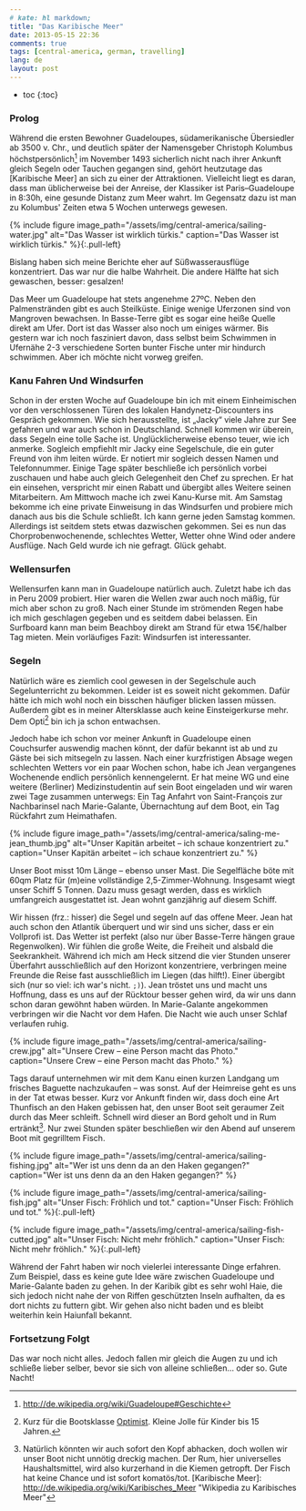 ```yaml
---
# kate: hl markdown;
title: "Das Karibische Meer"
date: 2013-05-15 22:36
comments: true
tags: [central-america, german, travelling]
lang: de
layout: post
---
```


* toc
{:toc}

### Prolog

Während die ersten Bewohner Guadeloupes, südamerikanische Übersiedler ab 3500
v. Chr., und deutlich später der Namensgeber Christoph Kolumbus höchstpersönlich[^1] im
November 1493 sicherlich nicht nach ihrer Ankunft gleich Segeln oder Tauchen gegangen sind,
gehört heutzutage das [Karibische Meer] an sich zu einer der Attraktionen.
Vielleicht liegt es daran, dass man üblicherweise bei der Anreise, der Klassiker
ist Paris–Guadeloupe in 8:30h, eine gesunde Distanz zum Meer wahrt. Im Gegensatz
dazu ist man zu Kolumbus' Zeiten etwa 5 Wochen unterwegs gewesen.

{% include figure image_path="/assets/img/central-america/sailing-water.jpg" alt="Das Wasser ist wirklich türkis." caption="Das Wasser ist wirklich türkis." %}{:.pull-left}

Bislang haben sich meine Berichte eher auf Süßwasserausflüge konzentriert. Das
war nur die halbe Wahrheit. Die andere Hälfte hat sich gewaschen, besser: gesalzen!

Das Meer um Guadeloupe hat stets angenehme 27ºC. Neben den Palmenstränden gibt
es auch Steilküste. Einige wenige Uferzonen sind von Mangroven bewachsen. In
Basse-Terre gibt es sogar eine heiße Quelle direkt am Ufer. Dort ist das Wasser
also noch um einiges wärmer. Bis gestern war ich noch fasziniert davon, dass
selbst beim Schwimmen in Ufernähe 2-3 verschiedene Sorten bunter Fische unter mir
hindurch schwimmen. Aber ich möchte nicht vorweg greifen.

<!-- more -->

### Kanu Fahren Und Windsurfen

Schon in der ersten Woche auf Guadeloupe bin ich mit einem Einheimischen vor den
verschlossenen Türen des lokalen Handynetz-Discounters ins Gespräch gekommen.
Wie sich herausstellte, ist „Jacky“ viele Jahre zur See gefahren und war auch schon
in Deutschland. Schnell kommen wir überein, dass Segeln eine tolle Sache ist.
Unglücklicherweise ebenso teuer, wie ich anmerke. Sogleich empfiehlt mir Jacky
eine Segelschule, die ein guter Freund von ihm leiten würde. Er notiert mir sogleich
dessen Namen und Telefonnummer. Einige Tage später beschließe ich persönlich
vorbei zuschauen und habe auch gleich Gelegenheit den Chef zu sprechen. Er hat ein
einsehen, verspricht mir einen Rabatt und übergibt alles Weitere seinen Mitarbeitern.
Am Mittwoch mache ich zwei Kanu-Kurse mit. Am Samstag bekomme ich eine private
Einweisung in das Windsurfen und probiere mich danach aus bis die Schule schließt.
Ich kann gerne jeden Samstag kommen. Allerdings ist seitdem stets etwas dazwischen
gekommen. Sei es nun das Chorprobenwochenende, schlechtes Wetter, Wetter ohne Wind
oder andere Ausflüge. Nach Geld wurde ich nie gefragt. Glück gehabt.

### Wellensurfen

Wellensurfen kann man in Guadeloupe natürlich auch. Zuletzt habe ich das in Peru
2009 probiert. Hier waren die Wellen zwar auch noch mäßig, für mich aber schon zu
groß. Nach einer Stunde im strömenden Regen habe ich mich geschlagen gegeben und
es seitdem dabei belassen. Ein Surfboard kann man beim Beachboy direkt am Strand
für etwa 15€/halber Tag mieten. Mein vorläufiges Fazit: Windsurfen ist interessanter.

### Segeln

Natürlich wäre es ziemlich cool gewesen in der Segelschule auch Segelunterricht
zu bekommen. Leider ist es soweit nicht gekommen. Dafür hätte ich mich wohl noch
ein bisschen häufiger blicken lassen müssen. Außerdem gibt es in meiner
Altersklasse auch keine Einsteigerkurse mehr. Dem Opti[^2] bin ich ja schon
entwachsen.

Jedoch habe ich schon vor meiner Ankunft in Guadeloupe einen Couchsurfer auswendig
machen könnt, der dafür bekannt ist ab und zu Gäste bei sich mitsegeln zu lassen.
Nach einer kurzfristigen Absage wegen schlechten Wetters vor ein paar Wochen schon,
habe ich Jean vergangenes Wochenende endlich persönlich kennengelernt. Er hat meine
WG und eine weitere (Berliner) Medizinstudentin auf sein Boot eingeladen und wir
waren zwei Tage zusammen unterwegs: Ein Tag Anfahrt von Saint-François zur 
Nachbarinsel nach Marie-Galante, Übernachtung auf dem Boot, ein Tag Rückfahrt
zum Heimathafen.

{% include figure image_path="/assets/img/central-america/saling-me-jean_thumb.jpg" alt="Unser Kapitän arbeitet – ich schaue konzentriert zu." caption="Unser Kapitän arbeitet – ich schaue konzentriert zu." %}

Unser Boot misst 10m Länge – ebenso unser Mast. Die Segelfläche böte mit 60qm
Platz für (m)eine vollständige 2,5-Zimmer-Wohnung. Insgesamt wiegt unser Schiff
5 Tonnen. Dazu muss gesagt werden, dass es wirklich umfangreich ausgestattet ist.
Jean wohnt ganzjährig auf diesem Schiff.

Wir hissen (frz.: hisser) die Segel und segeln auf das offene Meer. Jean hat auch
schon den Atlantik überquert und wir sind uns sicher, dass er ein Vollprofi ist.
Das Wetter ist perfekt (also nur über Basse-Terre hängen graue Regenwolken).
Wir fühlen die große Weite, die Freiheit und alsbald die Seekrankheit. Während
ich mich am Heck sitzend die vier Stunden unserer Überfahrt ausschließlich auf
den Horizont konzentriere, verbringen meine Freunde die Reise fast ausschließlich
im Liegen (das hilft!). Einer übergibt sich (nur so viel: ich war's nicht. `;)`).
Jean tröstet uns und macht uns Hoffnung, dass es uns auf der Rücktour besser gehen
wird, da wir uns dann schon daran gewöhnt haben würden. In Marie-Galante angekommen
verbringen wir die Nacht vor dem Hafen. Die Nacht wie auch unser Schlaf verlaufen
ruhig.

{% include figure image_path="/assets/img/central-america/sailing-crew.jpg" alt="Unsere Crew – eine Person macht das Photo." caption="Unsere Crew – eine Person macht das Photo." %}

Tags darauf unternehmen wir mit dem Kanu einen kurzen Landgang um frisches
Baguette nachzukaufen – was sonst. Auf der Heimreise geht es uns in der Tat etwas besser.
Kurz vor Ankunft finden wir, dass doch eine Art Thunfisch an den Haken gebissen hat,
den unser Boot seit geraumer Zeit durch das Meer schleift. Schnell wird dieser
an Bord geholt und in Rum ertränkt[^3]. Nur zwei Stunden später beschließen wir
den Abend auf unserem Boot mit gegrilltem Fisch.

{% include figure image_path="/assets/img/central-america/sailing-fishing.jpg" alt="Wer ist uns denn da an den Haken gegangen?" caption="Wer ist uns denn da an den Haken gegangen?" %}

{% include figure image_path="/assets/img/central-america/sailing-fish.jpg" alt="Unser Fisch: Fröhlich und tot." caption="Unser Fisch: Fröhlich und tot." %}{:.pull-left}

{% include figure image_path="/assets/img/central-america/sailing-fish-cutted.jpg" alt="Unser Fisch: Nicht mehr fröhlich." caption="Unser Fisch: Nicht mehr fröhlich." %}{:.pull-left}

<div class="clearfix" />

Während der Fahrt haben wir noch vielerlei interessante Dinge erfahren. Zum Beispiel,
dass es keine gute Idee wäre zwischen Guadeloupe und Marie-Galante baden zu gehen.
In der Karibik gibt es sehr wohl Haie, die sich jedoch nicht nahe der von Riffen
geschützten Inseln aufhalten, da es dort nichts zu futtern gibt. Wir gehen also nicht
baden und es bleibt weiterhin kein Haiunfall bekannt.

### Fortsetzung Folgt

Das war noch nicht alles. Jedoch fallen mir gleich die Augen zu und ich schließe
lieber selber, bevor sie sich von alleine schließen… oder so. Gute Nacht!


[^1]: <http://de.wikipedia.org/wiki/Guadeloupe#Geschichte>   
[^2]: Kurz für die Bootsklasse [Optimist](http://de.wikipedia.org/wiki/Optimist_%28Bootsklasse%29). Kleine Jolle für Kinder bis 15 Jahren.
[^3]: Natürlich könnten wir auch sofort den Kopf abhacken, doch wollen wir unser Boot nicht unnötig dreckig machen. Der Rum, hier universelles Haushaltsmittel, wird also kurzerhand in die Kiemen getropft. Der Fisch hat keine Chance und ist sofort komatös/tot.
[Karibische Meer]: http://de.wikipedia.org/wiki/Karibisches_Meer "Wikipedia zu Karibisches Meer"